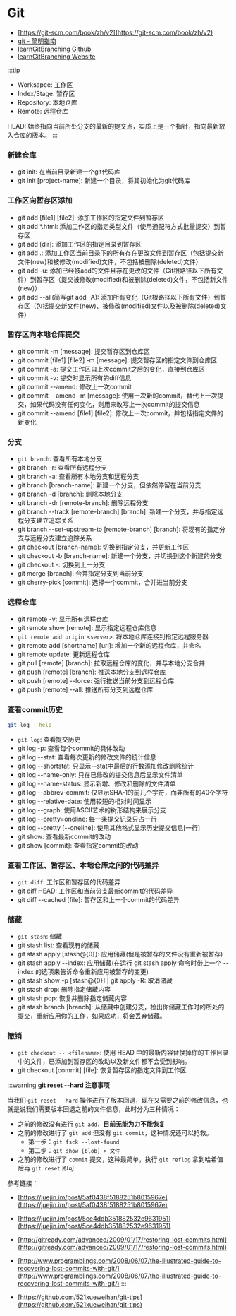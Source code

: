 # Git
- [https://git-scm.com/book/zh/v2](https://git-scm.com/book/zh/v2)
- [git - 简明指南](https://rogerdudler.github.io/git-guide/index.zh.html)
- [learnGitBranching Github](https://github.com/pcottle/learnGitBranching/)
- [learnGitBranching Website](https://learngitbranching.js.org/?demo=&locale=zh_CN)

:::tip
- Worksapce: 工作区
- Index/Stage: 暂存区
- Repository: 本地仓库
- Remote: 远程仓库

HEAD: 始终指向当前所处分支的最新的提交点，实质上是一个指针，指向最新放入仓库的版本。
:::


### 新建仓库
- git init: 在当前目录新建一个git代码库
- git init [project-name]: 新建一个目录，将其初始化为git代码库

### 工作区向暂存区添加
- git add [file1] [file2]: 添加工作区的指定文件到暂存区
- git add *.html: 添加工作区的指定类型文件（使用通配符方式批量提交）到暂存区
- git add [dir]: 添加工作区的指定目录到暂存区
- git add .: 添加工作区当前目录下的所有存在更改文件到暂存区（包括提交新文件(new)和被修改(modified)文件，不包括被删除(deleted)文件）
- git add -u: 添加已经被add的文件且存在更改的文件（Git根路径以下所有文件）到暂存区（提交被修改(modified)和被删除(deleted)文件，不包括新文件(new)）
- git add --all(简写git add -A): 添加所有变化（Git根路径以下所有文件）到暂存区（包括提交新文件(new)、被修改(modified)文件以及被删除(deleted)文件）

### 暂存区向本地仓库提交
- git commit -m [message]: 提交暂存区到仓库区
- git commit [file1] [file2] -m [message]: 提交暂存区的指定文件到仓库区
- git commit -a: 提交工作区自上次commit之后的变化，直接到仓库区
- git commit -v: 提交时显示所有的diff信息
- git commit --amend: 修改上一次commit
- git commit --amend -m [message]: 使用一次新的commit，替代上一次提交，如果代码没有任何变化，则用来改写上一次commit的提交信息
- git commit --amend [file1] [file2]: 修改上一次commit，并包括指定文件的新变化

### 分支
- `git branch`: 查看所有本地分支
- git branch -r: 查看所有远程分支
- git branch -a: 查看所有本地分支和远程分支
- git branch [branch-name]: 新建一个分支，但依然停留在当前分支
- git branch -d [branch]: 删除本地分支
- git branch -dr [remote-branch]: 删除远程分支
- git branch --track [remote-branch] [branch]: 新建一个分支，并与指定远程分支建立追踪关系
- git branch --set-upstream-to [remote-branch] [branch]: 将现有的指定分支与远程分支建立追踪关系
- git checkout [branch-name]: 切换到指定分支，并更新工作区
- git checkout -b [branch-name]: 新建一个分支，并切换到这个新建的分支
- git checkout -: 切换到上一分支
- git merge [branch]: 合并指定分支到当前分支
- git cherry-pick [commit]: 选择一个commit，合并进当前分支

### 远程仓库
- git remote -v: 显示所有远程仓库
- git remote show [remote]: 显示指定远程仓库信息
- `git remote add origin <server>`: 将本地仓库连接到指定远程服务器
- git remote add [shortname] [url]: 增加一个新的远程仓库，并命名
- git remote update: 更新远程仓库
- git pull [remote] [branch]: 拉取远程仓库的变化，并与本地分支合并
- git push [remote] [branch]: 推送本地分支到远程仓库
- git push [remote] --force: 强行推送当前分支到远程仓库
- git push [remote] --all: 推送所有分支到远程仓库

### 查看commit历史
```sh
git log --help
```
- `git log`: 查看提交历史
- git log -p: 查看每个commit的具体改动
- git log --stat: 查看每次更新的修改文件的统计信息
- git log --shortstat: 只显示--stat中最后的行数添加修改删除统计
- git log --name-only: 只在已修改的提交信息后显示文件清单
- git log --name-status: 显示新增、修改和删除的文件清单
- git log --abbrev-commit: 仅显示SHA-1的前几个字符，而非所有的40个字符
- git log --relative-date: 使用较短的相对时间显示
- git log --graph: 使用ASCII艺术的树形结构来展示分支
- git log --pretty=oneline: 每一条提交记录只占一行
- git log --pretty [--oneline]: 使用其他格式显示历史提交信息[一行]
- git show: 查看最新commit的改动
- git show [commit]: 查看指定commit的改动

### 查看工作区、暂存区、本地仓库之间的代码差异
- `git diff`: 工作区和暂存区的代码差异
- git diff HEAD: 工作区和当前分支最新commit的代码差异
- git diff --cached [file]: 暂存区和上一个commit的代码差异

### 储藏
- `git stash`: 储藏
- git stash list: 查看现有的储藏
- git stash apply [stash@{0}}: 应用储藏(但是被暂存的文件没有重新被暂存)
- git stash apply --index: 应用储藏(在运行 git stash apply 命令时带上一个 --index 的选项来告诉命令重新应用被暂存的变更)
- git stash show -p [stash@{0}] | git apply -R: 取消储藏
- git stash drop: 删除指定储藏内容
- git stash pop: 恢复并删除指定储藏内容
- git stash branch [branch]: 从储藏中创建分支，检出你储藏工作时的所处的提交，重新应用你的工作，如果成功，将会丢弃储藏。

### 撤销
- `git checkout -- <filename>`: 使用 HEAD 中的最新内容替换掉你的工作目录中的文件，已添加到暂存区的改动以及新文件都不会受到影响。
- git checkout [commit] [file]: 恢复暂存区的指定文件到工作区

:::warning
**git reset --hard 注意事项**

当我们 `git reset --hard` 操作进行了版本回退，现在又需要之前的修改信息，也就是说我们需要版本回退之前的文件信息，此时分为三种情况：
- 之前的修改没有进行 `git add`，**目前无能为力不能恢复**
- 之前的修改进行了 `git add` 但没有 `git commit`，这种情况还可以抢救。
  - 第一步：`git fsck --lost-found`
  - 第二步：`git show [blob] > 文件`
- 之前的修改进行了 `commit` 提交，这种最简单，执行 `git reflog` 拿到哈希值后再 `git reset` 即可

参考链接：
- [https://juejin.im/post/5af0438f5188251b8015967e](https://juejin.im/post/5af0438f5188251b8015967e)
- [https://juejin.im/post/5ce4ddb351882532e9631951](https://juejin.im/post/5ce4ddb351882532e9631951)
- [http://gitready.com/advanced/2009/01/17/restoring-lost-commits.html](http://gitready.com/advanced/2009/01/17/restoring-lost-commits.html)
- [http://www.programblings.com/2008/06/07/the-illustrated-guide-to-recovering-lost-commits-with-git/](http://www.programblings.com/2008/06/07/the-illustrated-guide-to-recovering-lost-commits-with-git/)
:::

- [https://github.com/521xueweihan/git-tips](https://github.com/521xueweihan/git-tips)